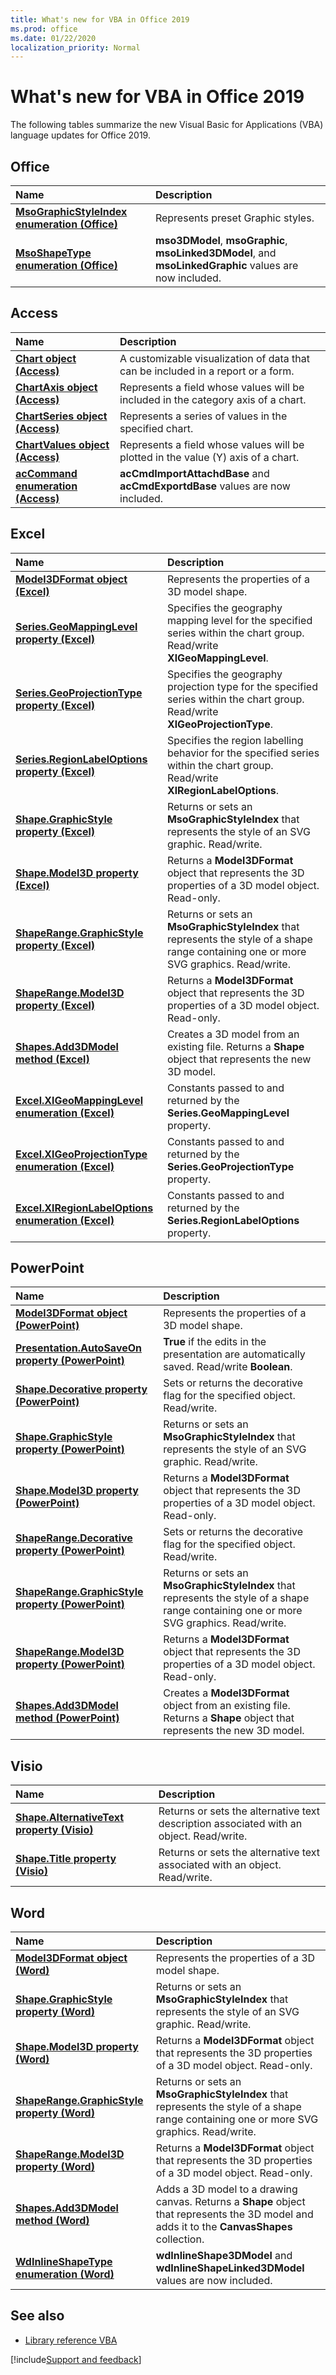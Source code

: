 ```yaml
---
title: What's new for VBA in Office 2019
ms.prod: office
ms.date: 01/22/2020
localization_priority: Normal
---
```


# What's new for VBA in Office 2019

The following tables summarize the new Visual Basic for Applications (VBA) language updates for Office 2019.

## Office

|Name|Description|
|:-----|:-----|
|**[MsoGraphicStyleIndex enumeration (Office)](../../api/office.msoshapestyleindex.md)**|Represents preset Graphic styles.|
|**[MsoShapeType enumeration (Office)](../../api/office.msoshapetype.md)** | **mso3DModel**, **msoGraphic**, **msoLinked3DModel**, and **msoLinkedGraphic** values are now included.|

## Access

|Name|Description|
|:-----|:-----|
|**[Chart object (Access)](../../api/access.chart.md)** | A customizable visualization of data that can be included in a report or a form.|
|**[ChartAxis object (Access)](../../api/access.chartaxis.md)** | Represents a field whose values will be included in the category axis of a chart.|
|**[ChartSeries object (Access)](../../api/access.chartseries.md)** | Represents a series of values in the specified chart.|
|**[ChartValues object (Access)](../../api/access.chartvalues.md)** | Represents a field whose values will be plotted in the value (Y) axis of a chart.|
|**[acCommand enumeration (Access)](../../api/access.accommand.md)** | **acCmdImportAttachdBase** and **acCmdExportdBase** values are now included.|

## Excel

|Name|Description|
|:-----|:-----|
|**[Model3DFormat object (Excel)](../../api/excel.model3dformat.md)** | Represents the properties of a 3D model shape.|
|**[Series.GeoMappingLevel property (Excel)](../../api/excel.series.geomappinglevel.md)**|Specifies the geography mapping level for the specified series within the chart group. Read/write **XlGeoMappingLevel**.|
|**[Series.GeoProjectionType property (Excel)](../../api/excel.series.geoprojectiontype.md)**|Specifies the geography projection type for the specified series within the chart group. Read/write **XlGeoProjectionType**.|
|**[Series.RegionLabelOptions property (Excel)](../../api/excel.series.regionlabeloptions.md)**|Specifies the region labelling behavior for the specified series within the chart group. Read/write **XlRegionLabelOptions**.|
|**[Shape.GraphicStyle property (Excel)](../../api/excel.shape.graphicstyle.md)**|Returns or sets an **MsoGraphicStyleIndex** that represents the style of an SVG graphic. Read/write.|
|**[Shape.Model3D property (Excel)](../../api/excel.shape.model3d.md)**|Returns a **Model3DFormat** object that represents the 3D properties of a 3D model object. Read-only.|
|**[ShapeRange.GraphicStyle property (Excel)](../../api/excel.shaperange.graphicstyle.md)**|Returns or sets an **MsoGraphicStyleIndex** that represents the style of a shape range containing one or more SVG graphics. Read/write.|
|**[ShapeRange.Model3D property (Excel)](../../api/excel.shaperange.model3d.md)**|Returns a **Model3DFormat** object that represents the 3D properties of a 3D model object. Read-only.|
|**[Shapes.Add3DModel method (Excel)](../../api/excel.shapes.add3dmodel.md)**|Creates a 3D model from an existing file. Returns a **Shape** object that represents the new 3D model.|
|**[Excel.XlGeoMappingLevel enumeration (Excel)](../../api/excel.xlgeomappinglevel.md)**|Constants passed to and returned by the **Series.GeoMappingLevel** property.|
|**[Excel.XlGeoProjectionType enumeration (Excel)](../../api/excel.xlgeoprojectiontype.md)**|Constants passed to and returned by the **Series.GeoProjectionType** property.|
|**[Excel.XlRegionLabelOptions enumeration (Excel)](../../api/excel.xlregionlabeloptions.md)**|Constants passed to and returned by the **Series.RegionLabelOptions** property.|

## PowerPoint

|Name|Description|
|:-----|:-----|
|**[Model3DFormat object (PowerPoint)](../../api/powerpoint.model3dformat.md)** | Represents the properties of a 3D model shape.|
|**[Presentation.AutoSaveOn property (PowerPoint)](../../api/powerpoint.presentation.autosaveon.md)** | **True** if the edits in the presentation are automatically saved. Read/write **Boolean**.|
|**[Shape.Decorative property (PowerPoint)](../../api/powerpoint.shape.decorative.md)**|Sets or returns the decorative flag for the specified object. Read/write.|
|**[Shape.GraphicStyle property (PowerPoint)](../../api/powerpoint.shape.graphicstyle.md)**|Returns or sets an **MsoGraphicStyleIndex** that represents the style of an SVG graphic. Read/write.|
|**[Shape.Model3D property (PowerPoint)](../../api/powerpoint.shape.model3d.md)**|Returns a **Model3DFormat** object that represents the 3D properties of a 3D model object. Read-only.|
|**[ShapeRange.Decorative property (PowerPoint)](../../api/powerpoint.shaperange.decorative.md)**|Sets or returns the decorative flag for the specified object. Read/write.|
|**[ShapeRange.GraphicStyle property (PowerPoint)](../../api/powerpoint.shaperange.graphicstyle.md)**|Returns or sets an **MsoGraphicStyleIndex** that represents the style of a shape range containing one or more SVG graphics. Read/write.|
|**[ShapeRange.Model3D property (PowerPoint)](../../api/powerpoint.shaperange.model3d.md)**|Returns a **Model3DFormat** object that represents the 3D properties of a 3D model object. Read-only.|
|**[Shapes.Add3DModel method (PowerPoint)](../../api/powerpoint.shapes.add3dmodel.md)**|Creates a **Model3DFormat** object from an existing file. Returns a **Shape** object that represents the new 3D model.|

## Visio

|Name|Description|
|:-----|:-----|
|**[Shape.AlternativeText property (Visio)](../../api/visio.shape.alternativetext.md)**|Returns or sets the alternative text description associated with an object. Read/write.|
|**[Shape.Title property (Visio)](../../api/visio.shape.title.md)**|Returns or sets the alternative text associated with an object. Read/write.|

## Word

|Name|Description|
|:-----|:-----|
|**[Model3DFormat object (Word)](../../api/word.model3dformat.md)** |Represents the properties of a 3D model shape.|
|**[Shape.GraphicStyle property (Word)](../../api/word.shape.graphicstyle.md)**|Returns or sets an **MsoGraphicStyleIndex** that represents the style of an SVG graphic. Read/write.|
|**[Shape.Model3D property (Word)](../../api/word.shape.model3d.md)**|Returns a **Model3DFormat** object that represents the 3D properties of a 3D model object. Read-only.|
|**[ShapeRange.GraphicStyle property (Word)](../../api/word.shaperange.graphicstyle.md)**|Returns or sets an **MsoGraphicStyleIndex** that represents the style of a shape range containing one or more SVG graphics. Read/write.|
|**[ShapeRange.Model3D property (Word)](../../api/word.shaperange.model3d.md)**|Returns a **Model3DFormat** object that represents the 3D properties of a 3D model object. Read-only.|
|**[Shapes.Add3DModel method (Word)](../../api/word.shapes.add3dmodel.md)**|Adds a 3D model to a drawing canvas. Returns a **Shape** object that represents the 3D model and adds it to the **CanvasShapes** collection.|
|**[WdInlineShapeType enumeration (Word)](../../api/word.wdinlineshapetype.md)** | **wdInlineShape3DModel** and **wdInlineShapeLinked3DModel** values are now included.|

## See also

- [Library reference VBA](../../api/overview/library-reference.md)

[!include[Support and feedback](~/includes/feedback-boilerplate.md)]
